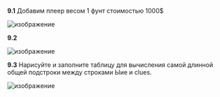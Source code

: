 **9.1** Добавим плеер весом 1 фунт стоимостью 1000$

![изображение](https://user-images.githubusercontent.com/116806816/201020118-7dad1af4-00ce-413e-9c1d-74a696c0ab0e.png)

**9.2**

![изображение](https://user-images.githubusercontent.com/116806816/201035637-31c7da20-a915-4c3e-a178-fdb5b7ff1295.png)

**9.3**  	Нарисуйте и заполните таблицу для вычисления самой длинной общей подстроки между строками Ыие и clues.

![изображение](https://user-images.githubusercontent.com/116806816/201073682-755ea22c-b5e8-4af4-aaee-06a5eea667f8.png)



